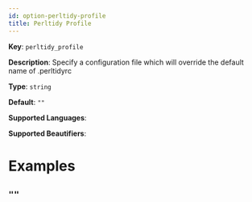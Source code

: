 ```yaml
---
id: option-perltidy-profile
title: Perltidy Profile
---
```

**Key**: `perltidy_profile`

**Description**: Specify a configuration file which will override the default name of .perltidyrc

**Type**: `string`

**Default**: `""`

**Supported Languages**: 

**Supported Beautifiers**: 

# Examples
## `""`